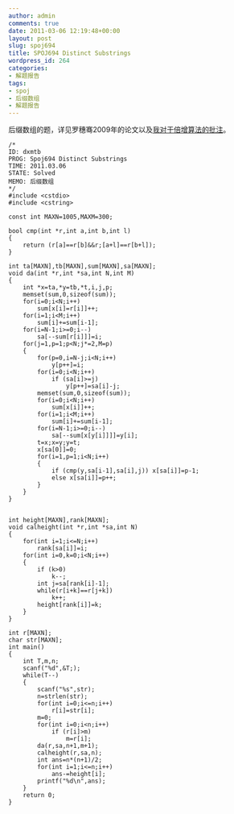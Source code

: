 ```yaml
---
author: admin
comments: true
date: 2011-03-06 12:19:48+00:00
layout: post
slug: spoj694
title: SPOJ694 Distinct Substrings
wordpress_id: 264
categories:
- 解题报告
tags:
- spoj
- 后缀数组
- 解题报告
---
```


后缀数组的题，详见罗穗骞2009年的论文以及[我对于倍增算法的批注](http://www.dxmtb.com/blog/suffixarray)。

    
    /*
    ID: dxmtb
    PROG: Spoj694 Distinct Substrings
    TIME: 2011.03.06
    STATE: Solved
    MEMO: 后缀数组
    */
    #include <cstdio>
    #include <cstring>
    
    const int MAXN=1005,MAXM=300;
    
    bool cmp(int *r,int a,int b,int l)
    {
    	return (r[a]==r[b]&&r;[a+l]==r[b+l]);
    }
    
    int ta[MAXN],tb[MAXN],sum[MAXN],sa[MAXN];
    void da(int *r,int *sa,int N,int M)
    {
    	int *x=ta,*y=tb,*t,i,j,p;
    	memset(sum,0,sizeof(sum));
    	for(i=0;i<N;i++)
    		sum[x[i]=r[i]]++;
    	for(i=1;i<M;i++)
    		sum[i]+=sum[i-1];
    	for(i=N-1;i>=0;i--)
    		sa[--sum[r[i]]]=i;
    	for(j=1,p=1;p<N;j*=2,M=p)
    	{
    		for(p=0,i=N-j;i<N;i++)
    			y[p++]=i;
    		for(i=0;i<N;i++)
    			if (sa[i]>=j)
    				y[p++]=sa[i]-j;
    		memset(sum,0,sizeof(sum));
    		for(i=0;i<N;i++)
    			sum[x[i]]++;
    		for(i=1;i<M;i++)
    			sum[i]+=sum[i-1];
    		for(i=N-1;i>=0;i--)
    			sa[--sum[x[y[i]]]]=y[i];
    		t=x;x=y;y=t;
    		x[sa[0]]=0;
    		for(i=1,p=1;i<N;i++)
    		{
    			if (cmp(y,sa[i-1],sa[i],j)) x[sa[i]]=p-1;
    			else x[sa[i]]=p++;
    		}
    	}
    }
    
    
    int height[MAXN],rank[MAXN];
    void calheight(int *r,int *sa,int N)
    {
    	for(int i=1;i<=N;i++)
    		rank[sa[i]]=i;
    	for(int i=0,k=0;i<N;i++)
    	{
    		if (k>0) 
    			k--;
    		int j=sa[rank[i]-1];
    		while(r[i+k]==r[j+k])
    			k++;
    		height[rank[i]]=k;
    	}
    }
    
    int r[MAXN];
    char str[MAXN];
    int main()
    {
    	int T,m,n;
    	scanf("%d",&T;);
    	while(T--)
    	{
    		scanf("%s",str);
    		n=strlen(str);
    		for(int i=0;i<=n;i++)
    			r[i]=str[i];
    		m=0;
    		for(int i=0;i<n;i++)
    			if (r[i]>m)
    				m=r[i];
    		da(r,sa,n+1,m+1);
    		calheight(r,sa,n);
    		int ans=n*(n+1)/2;
    		for(int i=1;i<=n;i++)
    			ans-=height[i];
    		printf("%d\n",ans);
    	}
    	return 0;
    }
